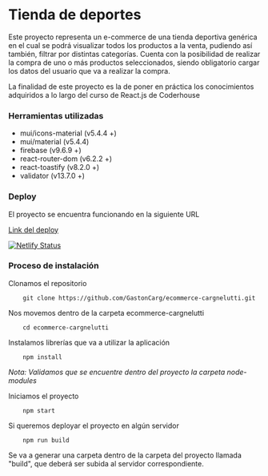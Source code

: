 # Tienda de deportes

Este proyecto representa un e-commerce de una tienda deportiva genérica en el cual se podrá visualizar todos los productos a la venta, pudiendo así también, filtrar por distintas categorías. Cuenta con la posibilidad de realizar la compra de uno o más productos seleccionados, siendo obligatorio cargar los datos del usuario que va a realizar la compra.

La finalidad de este proyecto es la de poner en práctica los conocimientos adquiridos a lo largo del curso de React.js de Coderhouse


### Herramientas utilizadas

* mui/icons-material (v5.4.4 +)
* mui/material (v5.4.4)
* firebase (v9.6.9 +)
* react-router-dom (v6.2.2 +)
* react-toastify (v8.2.0 +)
* validator (v13.7.0 +)

### Deploy

El proyecto se encuentra funcionando en la siguiente URL

[Link del deploy](https://625debe2e4087900a39af56b--superlative-truffle-86e45d.netlify.app/)

[![Netlify Status](https://api.netlify.com/api/v1/badges/233b4f62-f095-460f-a494-2075b01959d0/deploy-status)](https://app.netlify.com/sites/superlative-truffle-86e45d/deploys)

### Proceso de instalación

Clonamos el repositorio
```
    git clone https://github.com/GastonCarg/ecommerce-cargnelutti.git
```

Nos movemos dentro de la carpeta ecommerce-cargnelutti
```
    cd ecommerce-cargnelutti
```

Instalamos librerías que va a utilizar la aplicación
```
    npm install
```

*Nota: Validamos que se encuentre dentro del proyecto la carpeta node-modules*

Iniciamos el proyecto
```
    npm start
```

Si queremos deployar el proyecto en algún servidor

```
    npm run build
```

Se va a generar una carpeta dentro de la carpeta del proyecto llamada "build", que deberá ser subida al servidor correspondiente.
